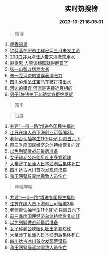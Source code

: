 <div align="center"><h2>实时热搜榜</h2><h4>2023-10-21 16:05:01</h4></div>

> 微博  

1. [墨香铜臭](https://s.weibo.com/weibo?q=%E5%A2%A8%E9%A6%99%E9%93%9C%E8%87%AD&t=31&band_rank=1&Refer=top)<br />
2. [钟薛高在职员工称已两三月未发工资](https://s.weibo.com/weibo?q=%23%E9%92%9F%E8%96%9B%E9%AB%98%E5%9C%A8%E8%81%8C%E5%91%98%E5%B7%A5%E7%A7%B0%E5%B7%B2%E4%B8%A4%E4%B8%89%E6%9C%88%E6%9C%AA%E5%8F%91%E5%B7%A5%E8%B5%84%23&t=31&band_rank=2&Refer=top)<br />
3. [200口井为卢旺达带来清澈饮用水](https://s.weibo.com/weibo?q=%23200%E5%8F%A3%E4%BA%95%E4%B8%BA%E5%8D%A2%E6%97%BA%E8%BE%BE%E5%B8%A6%E6%9D%A5%E6%B8%85%E6%BE%88%E9%A5%AE%E7%94%A8%E6%B0%B4%23&t=31&band_rank=3&Refer=top)<br />
4. [赵露思 人嘛该翻篇就得翻篇了](https://s.weibo.com/weibo?q=%E8%B5%B5%E9%9C%B2%E6%80%9D%20%E4%BA%BA%E5%98%9B%E8%AF%A5%E7%BF%BB%E7%AF%87%E5%B0%B1%E5%BE%97%E7%BF%BB%E7%AF%87%E4%BA%86&t=31&band_rank=4&Refer=top)<br />
5. [张一山智斗切糕大爷](https://s.weibo.com/weibo?q=%23%E5%BC%A0%E4%B8%80%E5%B1%B1%E6%99%BA%E6%96%97%E5%88%87%E7%B3%95%E5%A4%A7%E7%88%B7%23&t=31&band_rank=5&Refer=top)<br />
6. [朱一龙河边的错误表演张力](https://s.weibo.com/weibo?q=%23%E6%9C%B1%E4%B8%80%E9%BE%99%E6%B2%B3%E8%BE%B9%E7%9A%84%E9%94%99%E8%AF%AF%E8%A1%A8%E6%BC%94%E5%BC%A0%E5%8A%9B%23&t=31&band_rank=6&Refer=top)<br />
7. [四川泸州坠江宝马车被打捞出水](https://s.weibo.com/weibo?q=%23%E5%9B%9B%E5%B7%9D%E6%B3%B8%E5%B7%9E%E5%9D%A0%E6%B1%9F%E5%AE%9D%E9%A9%AC%E8%BD%A6%E8%A2%AB%E6%89%93%E6%8D%9E%E5%87%BA%E6%B0%B4%23&t=31&band_rank=7&Refer=top)<br />
8. [河边的错误 河流是更接近真相的](https://s.weibo.com/weibo?q=%E6%B2%B3%E8%BE%B9%E7%9A%84%E9%94%99%E8%AF%AF%20%E6%B2%B3%E6%B5%81%E6%98%AF%E6%9B%B4%E6%8E%A5%E8%BF%91%E7%9C%9F%E7%9B%B8%E7%9A%84&t=31&band_rank=8&Refer=top)<br />
9. [男子1块钱拍下奔驰卖方拒绝发货](https://s.weibo.com/weibo?q=%23%E7%94%B7%E5%AD%901%E5%9D%97%E9%92%B1%E6%8B%8D%E4%B8%8B%E5%A5%94%E9%A9%B0%E5%8D%96%E6%96%B9%E6%8B%92%E7%BB%9D%E5%8F%91%E8%B4%A7%23&t=31&band_rank=9&Refer=top)<br />

> 知乎  


> 百度  

1. [共建“一带一路”增进各国民生福祉](https://www.baidu.com/s?wd=%E5%85%B1%E5%BB%BA%E2%80%9C%E4%B8%80%E5%B8%A6%E4%B8%80%E8%B7%AF%E2%80%9D%E5%A2%9E%E8%BF%9B%E5%90%84%E5%9B%BD%E6%B0%91%E7%94%9F%E7%A6%8F%E7%A5%89&sa=fyb_news&rsv_dl=fyb_news)<br />
2. [江苏在编人员下海创业可留编3年](https://www.baidu.com/s?wd=%E6%B1%9F%E8%8B%8F%E5%9C%A8%E7%BC%96%E4%BA%BA%E5%91%98%E4%B8%8B%E6%B5%B7%E5%88%9B%E4%B8%9A%E5%8F%AF%E7%95%99%E7%BC%963%E5%B9%B4&sa=fyb_news&rsv_dl=fyb_news)<br />
3. [老师否认抽学生11个耳光:只扇五六下](https://www.baidu.com/s?wd=%E8%80%81%E5%B8%88%E5%90%A6%E8%AE%A4%E6%8A%BD%E5%AD%A6%E7%94%9F11%E4%B8%AA%E8%80%B3%E5%85%89%3A%E5%8F%AA%E6%89%87%E4%BA%94%E5%85%AD%E4%B8%8B&sa=fyb_news&rsv_dl=fyb_news)<br />
4. [前三季度国民经济总体持续恢复向好](https://www.baidu.com/s?wd=%E5%89%8D%E4%B8%89%E5%AD%A3%E5%BA%A6%E5%9B%BD%E6%B0%91%E7%BB%8F%E6%B5%8E%E6%80%BB%E4%BD%93%E6%8C%81%E7%BB%AD%E6%81%A2%E5%A4%8D%E5%90%91%E5%A5%BD&sa=fyb_news&rsv_dl=fyb_news)<br />
5. [以色列疑做战前最后准备](https://www.baidu.com/s?wd=%E4%BB%A5%E8%89%B2%E5%88%97%E7%96%91%E5%81%9A%E6%88%98%E5%89%8D%E6%9C%80%E5%90%8E%E5%87%86%E5%A4%87&sa=fyb_news&rsv_dl=fyb_news)<br />
6. [女子称老公吃贻贝吐出多颗珍珠](https://www.baidu.com/s?wd=%E5%A5%B3%E5%AD%90%E7%A7%B0%E8%80%81%E5%85%AC%E5%90%83%E8%B4%BB%E8%B4%9D%E5%90%90%E5%87%BA%E5%A4%9A%E9%A2%97%E7%8F%8D%E7%8F%A0&sa=fyb_news&rsv_dl=fyb_news)<br />
7. [大量沙丁鱼涌入日本渔港后集体死亡](https://www.baidu.com/s?wd=%E5%A4%A7%E9%87%8F%E6%B2%99%E4%B8%81%E9%B1%BC%E6%B6%8C%E5%85%A5%E6%97%A5%E6%9C%AC%E6%B8%94%E6%B8%AF%E5%90%8E%E9%9B%86%E4%BD%93%E6%AD%BB%E4%BA%A1&sa=fyb_news&rsv_dl=fyb_news)<br />
8. [四川达古冰川首次发现荒漠猫](https://www.baidu.com/s?wd=%E5%9B%9B%E5%B7%9D%E8%BE%BE%E5%8F%A4%E5%86%B0%E5%B7%9D%E9%A6%96%E6%AC%A1%E5%8F%91%E7%8E%B0%E8%8D%92%E6%BC%A0%E7%8C%AB&sa=fyb_news&rsv_dl=fyb_news)<br />
9. [和田网警辟谣地震致人员伤亡](https://www.baidu.com/s?wd=%E5%92%8C%E7%94%B0%E7%BD%91%E8%AD%A6%E8%BE%9F%E8%B0%A3%E5%9C%B0%E9%9C%87%E8%87%B4%E4%BA%BA%E5%91%98%E4%BC%A4%E4%BA%A1&sa=fyb_news&rsv_dl=fyb_news)<br />

> 哔哩哔哩  

1. [共建“一带一路”增进各国民生福祉](https://www.baidu.com/s?wd=%E5%85%B1%E5%BB%BA%E2%80%9C%E4%B8%80%E5%B8%A6%E4%B8%80%E8%B7%AF%E2%80%9D%E5%A2%9E%E8%BF%9B%E5%90%84%E5%9B%BD%E6%B0%91%E7%94%9F%E7%A6%8F%E7%A5%89&sa=fyb_news&rsv_dl=fyb_news)<br />
2. [江苏在编人员下海创业可留编3年](https://www.baidu.com/s?wd=%E6%B1%9F%E8%8B%8F%E5%9C%A8%E7%BC%96%E4%BA%BA%E5%91%98%E4%B8%8B%E6%B5%B7%E5%88%9B%E4%B8%9A%E5%8F%AF%E7%95%99%E7%BC%963%E5%B9%B4&sa=fyb_news&rsv_dl=fyb_news)<br />
3. [老师否认抽学生11个耳光:只扇五六下](https://www.baidu.com/s?wd=%E8%80%81%E5%B8%88%E5%90%A6%E8%AE%A4%E6%8A%BD%E5%AD%A6%E7%94%9F11%E4%B8%AA%E8%80%B3%E5%85%89%3A%E5%8F%AA%E6%89%87%E4%BA%94%E5%85%AD%E4%B8%8B&sa=fyb_news&rsv_dl=fyb_news)<br />
4. [前三季度国民经济总体持续恢复向好](https://www.baidu.com/s?wd=%E5%89%8D%E4%B8%89%E5%AD%A3%E5%BA%A6%E5%9B%BD%E6%B0%91%E7%BB%8F%E6%B5%8E%E6%80%BB%E4%BD%93%E6%8C%81%E7%BB%AD%E6%81%A2%E5%A4%8D%E5%90%91%E5%A5%BD&sa=fyb_news&rsv_dl=fyb_news)<br />
5. [以色列疑做战前最后准备](https://www.baidu.com/s?wd=%E4%BB%A5%E8%89%B2%E5%88%97%E7%96%91%E5%81%9A%E6%88%98%E5%89%8D%E6%9C%80%E5%90%8E%E5%87%86%E5%A4%87&sa=fyb_news&rsv_dl=fyb_news)<br />
6. [女子称老公吃贻贝吐出多颗珍珠](https://www.baidu.com/s?wd=%E5%A5%B3%E5%AD%90%E7%A7%B0%E8%80%81%E5%85%AC%E5%90%83%E8%B4%BB%E8%B4%9D%E5%90%90%E5%87%BA%E5%A4%9A%E9%A2%97%E7%8F%8D%E7%8F%A0&sa=fyb_news&rsv_dl=fyb_news)<br />
7. [大量沙丁鱼涌入日本渔港后集体死亡](https://www.baidu.com/s?wd=%E5%A4%A7%E9%87%8F%E6%B2%99%E4%B8%81%E9%B1%BC%E6%B6%8C%E5%85%A5%E6%97%A5%E6%9C%AC%E6%B8%94%E6%B8%AF%E5%90%8E%E9%9B%86%E4%BD%93%E6%AD%BB%E4%BA%A1&sa=fyb_news&rsv_dl=fyb_news)<br />
8. [四川达古冰川首次发现荒漠猫](https://www.baidu.com/s?wd=%E5%9B%9B%E5%B7%9D%E8%BE%BE%E5%8F%A4%E5%86%B0%E5%B7%9D%E9%A6%96%E6%AC%A1%E5%8F%91%E7%8E%B0%E8%8D%92%E6%BC%A0%E7%8C%AB&sa=fyb_news&rsv_dl=fyb_news)<br />
9. [和田网警辟谣地震致人员伤亡](https://www.baidu.com/s?wd=%E5%92%8C%E7%94%B0%E7%BD%91%E8%AD%A6%E8%BE%9F%E8%B0%A3%E5%9C%B0%E9%9C%87%E8%87%B4%E4%BA%BA%E5%91%98%E4%BC%A4%E4%BA%A1&sa=fyb_news&rsv_dl=fyb_news)<br />
